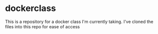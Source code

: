 
# dockerclass
This is a repository for a docker class I'm currently taking. I've cloned the files into this repo for ease of access 
